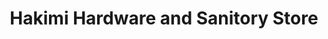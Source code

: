 ---
title: "Hakimi Hardware and Sanitory Store"
url: /karachi/hakimi-hardware-and-sanitory-store/
shop: hardware
---
